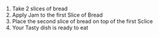 1) Take 2 slices of bread
2) Apply Jam to the first Slice of Bread
3) Place the second slice of bread on top of the first Sclice
4) Your Tasty dish is ready to eat